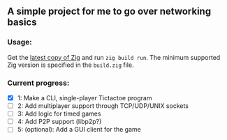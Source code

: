 ## A simple project for me to go over networking basics
### Usage:

Get the [latest copy of Zig](https://ziglang.org/download/) and run `zig build run`.
The minimum supported Zig version is specified in the `build.zig` file.

### Current progress:
- [x] 1: Make a CLI, single-player Tictactoe program
- [ ] 2: Add multiplayer support through TCP/UDP/UNIX sockets
- [ ] 3: Add logic for timed games
- [ ] 4: Add P2P support (libp2p?)
- [ ] 5: (optional): Add a GUI client for the game
